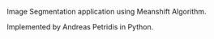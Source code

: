 Image Segmentation application using Meanshift Algorithm.

Implemented by Andreas Petridis in Python.
